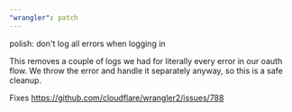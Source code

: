 ```yaml
---
"wrangler": patch
---
```


polish: don't log all errors when logging in

This removes a couple of logs we had for literally every error in our oauth flow. We throw the error and handle it separately anyway, so this is a safe cleanup.

Fixes https://github.com/cloudflare/wrangler2/issues/788
